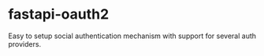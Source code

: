 # fastapi-oauth2

Easy to setup social authentication mechanism with support for several auth providers.
